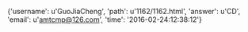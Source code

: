 {'username': u'GuoJiaCheng', 'path': u'1162/1162.html', 'answer': u'CD', 'email': u'amtcmp@126.com', 'time': '2016-02-24:12:38:12'}